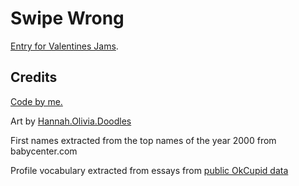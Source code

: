 # Swipe Wrong

[Entry for Valentines Jams](https://itch.io/jam/valentines-jams).

## Credits

[Code by me.](https://github.com/shamblesides)

Art by [Hannah.Olivia.Doodles](https://www.instagram.com/hannah.olivia.doodles/)

First names extracted from the top names of the year 2000 from babycenter.com

Profile vocabulary extracted from essays from [public OkCupid data](https://github.com/rudeboybert/JSE_OkCupid)